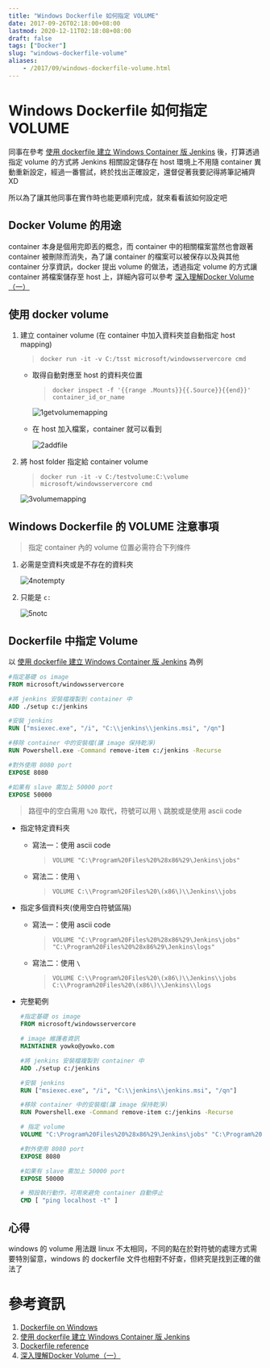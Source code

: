 ```yaml
---
title: "Windows Dockerfile 如何指定 VOLUME"
date: 2017-09-26T02:18:00+08:00
lastmod: 2020-12-11T02:18:08+08:00
draft: false
tags: ["Docker"]
slug: "windows-dockerfile-volume"
aliases:
    - /2017/09/windows-dockerfile-volume.html
---
```

# Windows Dockerfile 如何指定 VOLUME
同事在參考 [使用 dockerfile 建立 Windows Container 版 Jenkins](/2017/08/dockerfile-windows-container-jenkins.html) 後，打算透過指定 volume 的方式將 Jenkins 相關設定儲存在 host 環境上不用隨 container 異動重新設定，經過一番嘗試，終於找出正確設定，還督促著我要記得將筆記補齊 XD

所以為了讓其他同事在實作時也能更順利完成，就來看看該如何設定吧

## Docker Volume 的用途

container 本身是個用完即丟的概念，而 container 中的相關檔案當然也會跟著 container 被刪除而消失，為了讓 container 的檔案可以被保存以及與其他 container 分享資訊，docker 提出 volume 的做法，透過指定 volume 的方式讓 container 將檔案儲存至 host 上，詳細內容可以參考 [深入理解Docker Volume（一）](http://dockone.io/article/128)

## 使用 docker volume

1.  建立 container volume (在 container 中加入資料夾並自動指定 host mapping)

    > `docker run -it -v C:/tsst microsoft/windowsservercore cmd`

    *   取得自動對應至 host 的資料夾位置

        > `docker inspect -f '{{range .Mounts}}{{.Source}}{{end}}' container_id_or_name`

        ![1getvolumemapping](https://user-images.githubusercontent.com/3851540/30823731-cfc94496-a25f-11e7-8ebe-c26501ac82d4.png)

    *   在 host 加入檔案，container 就可以看到

        ![2addfile](https://user-images.githubusercontent.com/3851540/30823735-cfd03f1c-a25f-11e7-82e0-8fb041cee17e.png)

2.  將 host folder 指定給 container volume

    > `docker run -it -v C:/testvolume:C:\volume microsoft/windowsservercore cmd`

    ![3volumemapping](https://user-images.githubusercontent.com/3851540/30823732-cfcd6a62-a25f-11e7-9cc6-d7e553b998c8.png)

## Windows Dockerfile 的 VOLUME 注意事項

> 指定 container 內的 volume 位置必需符合下列條件

1.  必需是空資料夾或是不存在的資料夾

    ![4notempty](https://user-images.githubusercontent.com/3851540/30823736-d0109abc-a25f-11e7-838c-05f866bde5bd.png)

2.  只能是 `c:`

    ![5notc](https://user-images.githubusercontent.com/3851540/30823733-cfcf0840-a25f-11e7-88fb-a64450771c2f.png)

## Dockerfile 中指定 Volume

以 [使用 dockerfile 建立 Windows Container 版 Jenkins](/2017/08/dockerfile-windows-container-jenkins.html) 為例

```dockerfile
#指定基礎 os image
FROM microsoft/windowsservercore

#將 jenkins 安裝檔複製到 container 中
ADD ./setup c:/jenkins

#安裝 jenkins
RUN ["msiexec.exe", "/i", "C:\\jenkins\\jenkins.msi", "/qn"]

#移除 container 中的安裝檔(讓 image 保持乾淨)
RUN Powershell.exe -Command remove-item c:/jenkins -Recurse

#對外使用 8080 port
EXPOSE 8080  

#如果有 slave 需加上 50000 port
EXPOSE 50000
```

> 路徑中的空白需用 `%20` 取代，符號可以用 `\` 跳脫或是使用 ascii code

*   指定特定資料夾

    *   寫法一：使用 ascii code

        > `VOLUME "C:\Program%20Files%20%28x86%29\Jenkins\jobs"`

    *   寫法二：使用 `\`

        > `VOLUME C:\\Program%20Files%20\(x86\)\\Jenkins\\jobs`

*   指定多個資料夾(使用空白符號區隔)

    *   寫法一：使用 ascii code

        > `VOLUME "C:\Program%20Files%20%28x86%29\Jenkins\jobs" "C:\Program%20Files%20%28x86%29\Jenkins\logs"`

    *   寫法二：使用 `\`

        > `VOLUME C:\\Program%20Files%20\(x86\)\\Jenkins\\jobs C:\\Program%20Files%20\(x86\)\\Jenkins\\logs`

*   完整範例

    ```dockerfile
    #指定基礎 os image
    FROM microsoft/windowsservercore
    
    # image 維護者資訊
    MAINTAINER yowko@yowko.com
    
    #將 jenkins 安裝檔複製到 container 中
    ADD ./setup c:/jenkins
    
    #安裝 jenkins
    RUN ["msiexec.exe", "/i", "C:\\jenkins\\jenkins.msi", "/qn"]
    
    #移除 container 中的安裝檔(讓 image 保持乾淨)
    RUN Powershell.exe -Command remove-item c:/jenkins -Recurse
    
    # 指定 volume
    VOLUME "C:\Program%20Files%20%28x86%29\Jenkins\jobs" "C:\Program%20Files%20%28x86%29\Jenkins\logs"
    
    #對外使用 8080 port
    EXPOSE 8080  
    
    #如果有 slave 需加上 50000 port
    EXPOSE 50000
    
    # 預設執行動作，可用來避免 container 自動停止
    CMD [ "ping localhost -t" ]
    ```
    
## 心得

windows 的 volume 用法跟 linux 不太相同，不同的點在於對符號的處理方式需要特別留意，windows 的 dockerfile 文件也相對不好查，但終究是找到正確的做法了

# 參考資訊

1.  [Dockerfile on Windows](https://docs.microsoft.com/en-us/virtualization/windowscontainers/manage-docker/manage-windows-dockerfile?WT.mc_id=DOP-MVP-5002594)
2.  [使用 dockerfile 建立 Windows Container 版 Jenkins](/2017/08/dockerfile-windows-container-jenkins.html)
3.  [Dockerfile reference](https://docs.docker.com/engine/reference/builder/)
4.  [深入理解Docker Volume（一）](http://dockone.io/article/128)
